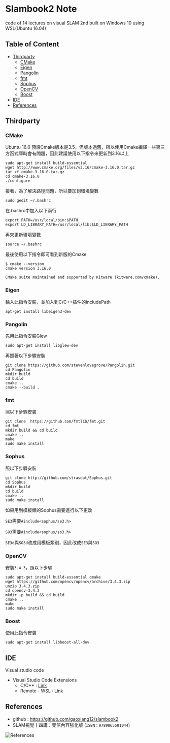 # Slambook2 Note
code of 14 lectures on visual SLAM 2nd built on Windows 10 using WSL(Ubuntu 16.04)

## Table of Content
* [Thirdparty](#thirdparty)
  * [CMake](#cmake)
  * [Eigen](#eigen)
  * [Pangolin](#pangolin)
  * [fmt](#fmt)
  * [Sophus](#sophus)
  * [OpenCV](#opencv)
  * [Boost](#boost)
* [IDE](#ide)
* [References](#references) 

## Thirdparty
### CMake
Ubuntu 16.0 預設Cmake版本是3.5，但版本過舊，所以使用Cmake編譯一些第三方函式庫時會有問題，因此建議使用以下指令來更新到3.16以上
```shell
sudo apt-get install build-essential
wget http://www.cmake.org/files/v3.16/cmake-3.16.0.tar.gz
tar xf cmake-3.16.0.tar.gz
cd cmake-3.16.0
./configure
```

接著，為了解決路徑問題，所以要加到環境變數
```shell
sudo gedit ~/.bashrc
```

在.bashrc中加入以下兩行
```shell
export PATH=/usr/local/bin:$PATH
export LD_LIBRARY_PATH=/usr/local/lib:$LD_LIBRARY_PATH
```

再來更新環境變數
```shell
source ~/.bashrc
```

最後使用以下指令即可看到新版的Cmake
```shell
$ cmake --version
cmake version 3.16.0

CMake suite maintained and supported by Kitware (kitware.com/cmake).
```

### Eigen
輸入此指令安裝，並加入到C/C++插件的includePath
```shell
apt-get install libeigen3-dev
```

### Pangolin
先用此指令安裝Glew
```shell
sudo apt-get install libglew-dev
```

再照著以下步驟安裝
```shell
git clone https://github.com/stevenlovegrove/Pangolin.git
cd Pangolin
mkdir build
cd build
cmake ..
cmake --build .
```

### fmt
照以下步驟安裝
```shell
git clone  https://github.com/fmtlib/fmt.git
cd fmt
mkdir build && cd build
cmake ..
make
sudo make install
```

### Sophus
照以下步驟安裝
```shell
git clone http://github.com/strasdat/Sophus.git
cd Sophus
mkdir build
cd build
cmake ..
sudo make install
```
如果用到模板類的Sophus需要進行以下更改

`SE3`需要`#include<sophus/se3.h>`

`SO3`需要`#include<sophus/so3.h>`

`SE3d`與`SO3d`改成用模板類別，因此改成`SE3`與`SO3`

### OpenCV
安裝`3.4.3`，照以下步驟
```shell
sudo apt-get install build-essential cmake
wget https://github.com/opencv/opencv/archive/3.4.3.zip
unzip 3.4.3.zip
cd opencv-3.4.3
mkdir -p build && cd build
cmake ..
make
sudo make install
```

### Boost
使用此指令安裝
```shell
sudo apt-get install libboost-all-dev
```

## IDE
Visual studio code 

* Visual Studio Code Extensions  
  * C/C++ : [Link](https://marketplace.visualstudio.com/items?itemName=ms-vscode.cpptools)
  * Remote - WSL : [Link](https://marketplace.visualstudio.com/items?itemName=ms-vscode-remote.remote-wsl)

## References
* github : https://github.com/gaoxiang12/slambook2
* SLAM視覺十四講：雙倍內容強化版 (`ISBN：9789865501044`)

![References](https://github.com/Offliners/SlambookWSL/blob/main/reference.png)

